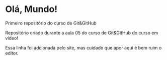 # Olá, Mundo!
 Primeiro repositório do curso de Git&GitHub

Repositório criado durante a aula 05 do curso de Git&GitHub do curso em vídeo!

Essa linha foi adcionada pelo site, mas cuidado que apor aqui é bem ruim o editor.

